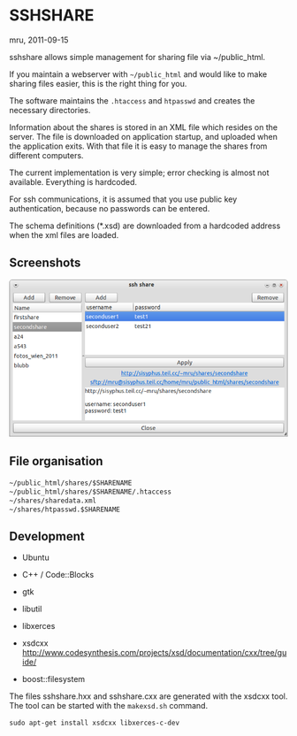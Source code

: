 SSHSHARE
========

mru, 2011-09-15


sshshare allows simple management for sharing file via ~/public_html.

If you maintain a webserver with `~/public_html` and would like to make sharing files easier, this is the right thing for you.

The software maintains the `.htaccess` and `htpasswd` and creates the necessary directories.

Information about the shares is stored in an XML file which resides on the server.
The file is downloaded on application startup, and uploaded when the application exits.
With that file it is easy to manage the shares from different computers.

The current implementation is very simple; error checking is almost not available. Everything is hardcoded.


For ssh communications, it is assumed that you use public key authentication, because no passwords can be entered.

The schema definitions (*.xsd) are downloaded from a hardcoded address when the xml files are loaded.

Screenshots
-----------

![screenshot](https://github.com/mru00/sshshare/raw/master/doc/screenshot1.png)


File organisation
-----------------

    ~/public_html/shares/$SHARENAME
    ~/public_html/shares/$SHARENAME/.htaccess
    ~/shares/sharedata.xml
    ~/shares/htpasswd.$SHARENAME


Development
-----------

 * Ubuntu
 * C++ / Code::Blocks

 * gtk
 * libutil

 * libxerces

 * xsdcxx http://www.codesynthesis.com/projects/xsd/documentation/cxx/tree/guide/

 * boost::filesystem


The files sshshare.hxx and sshshare.cxx are generated with the xsdcxx tool. The tool can be started with the
`makexsd.sh` command.

    sudo apt-get install xsdcxx libxerces-c-dev
